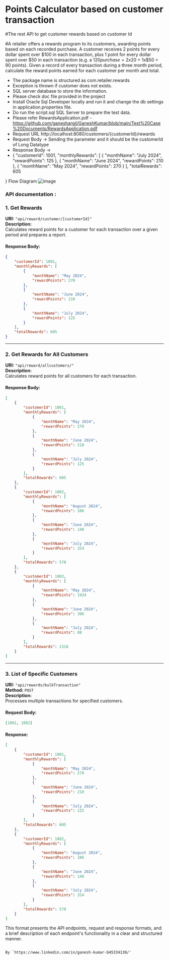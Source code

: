 # Points Calculator based on customer transaction
#The rest API to get customer rewards based on customer Id

#A retailer offers a rewards program to its customers, awarding points based on each recorded purchase.   A customer receives 2 points for every dollar spent over $100 in each transaction, plus 1 point for every dollar spent over $50 in each transaction (e.g. a $120 purchase = 2x$20 + 1x$50 = 90 points).   Given a record of every transaction during a three month period, calculate the reward points earned for each customer per month and total. 

- The package name is structured as com.retailer.rewards
- Exception is thrown if customer does not exists.
- SQL server database to store the information.
- Please check doc file provided in the project
- Install Oracle Sql Developer locally and run it and change the db settings in application.properties file.
- Do run the script.sql SQL Server to prepare the test data.
- Please refer RewardsApplication.pdf - https://github.com/ganeshargjl/GaneshKumar/blob/main/Test%20Case%20Documents/RewardsApplication.pdf
- Request URL http://localhost:8080/customers/{customerId}/rewards
- Request Body -> Sending the parameter and it should be the customerId of Long Datatype
- Response Body ->
- {
    "customerId": 1001,
    "monthlyRewards": [
        {
            "monthName": "July 2024",
            "rewardPoints": 125
        },
        {
            "monthName": "June 2024",
            "rewardPoints": 210
        },
        {
            "monthName": "May 2024",
            "rewardPoints": 270
        }
    ],
    "totalRewards": 605

}
Flow Diagram ![image](https://github.com/user-attachments/assets/9b3eff97-5289-4c7e-af9e-c4bd51b48e56)



### API documentation :

### 1. Get Rewards

**URI:** `"api/reward/customer/[customerId]"`  
**Description:**  
Calculates reward points for a customer for each transaction over a given period and prepares a report.

#### Response Body:

```json
{
    "customerId": 1001,
    "monthlyRewards": [
        {
            "monthName": "May 2024",
            "rewardPoints": 270
        },
        {
            "monthName": "June 2024",
            "rewardPoints": 210
        },
        {
            "monthName": "July 2024",
            "rewardPoints": 125
        }
    ],
    "totalRewards": 605
}
```

---

### 2. Get Rewards for All Customers

**URI:** `"api/reward/allcustomers/"`  
**Description:**  
Calculates reward points for all customers for each transaction.

#### Response Body:

```json
[
    {
        "customerId": 1001,
        "monthlyRewards": [
            {
                "monthName": "May 2024",
                "rewardPoints": 270
            },
            {
                "monthName": "June 2024",
                "rewardPoints": 210
            },
            {
                "monthName": "July 2024",
                "rewardPoints": 125
            }
        ],
        "totalRewards": 605
    },
    {
        "customerId": 1002,
        "monthlyRewards": [
            {
                "monthName": "August 2024",
                "rewardPoints": 106
            },
            {
                "monthName": "June 2024",
                "rewardPoints": 148
            },
            {
                "monthName": "July 2024",
                "rewardPoints": 324
            }
        ],
        "totalRewards": 578
    },
    {
        "customerId": 1003,
        "monthlyRewards": [
            {
                "monthName": "May 2024",
                "rewardPoints": 1924
            },
            {
                "monthName": "June 2024",
                "rewardPoints": 306
            },
            {
                "monthName": "July 2024",
                "rewardPoints": 88
            }
        ],
        "totalRewards": 2318
    }
]
```

---

### 3. List of Specific Customers

**URI:** `"api/rewards/bulkTransaction"`  
**Method:** `POST`  
**Description:**  
Processes multiple transactions for specified customers.

#### Request Body:

```json
[1001, 1002]
```

#### Response:

```json
[
    {
        "customerId": 1001,
        "monthlyRewards": [
            {
                "monthName": "May 2024",
                "rewardPoints": 270
            },
            {
                "monthName": "June 2024",
                "rewardPoints": 210
            },
            {
                "monthName": "July 2024",
                "rewardPoints": 125
            }
        ],
        "totalRewards": 605
    },
    {
        "customerId": 1002,
        "monthlyRewards": [
            {
                "monthName": "August 2024",
                "rewardPoints": 106
            },
            {
                "monthName": "June 2024",
                "rewardPoints": 148
            },
            {
                "monthName": "July 2024",
                "rewardPoints": 324
            }
        ],
        "totalRewards": 578
    }
]
```

This format presents the API endpoints, request and response formats, and a brief description of each endpoint's functionality in a clear and structured manner.
```

By `https://www.linkedin.com/in/ganesh-kumar-b45334138/'
